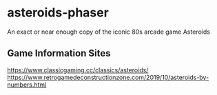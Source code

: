 # asteroids-phaser
An exact or near enough copy of the iconic 80s arcade game Asteroids

## Game Information Sites
https://www.classicgaming.cc/classics/asteroids/
https://www.retrogamedeconstructionzone.com/2019/10/asteroids-by-numbers.html




